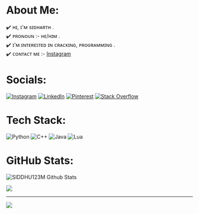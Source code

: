 <img src="https://camo.githubusercontent.com/82291b0fe831bfc6781e07fc5090cbd0a8b912bb8b8d4fec0696c881834f81ac/68747470733a2f2f70726f626f742e6d656469612f394575424971676170492e676966" width="800" height="3">

# About Me:
✔️ ʜɪ, ɪ'ᴍ sɪᴅʜᴀʀᴛʜ .<br>
✔️ ᴘʀᴏɴᴏᴜɴ :- ʜᴇ/ʜɪᴍ .<br>
✔️ ɪ’ᴍ ɪɴᴛᴇʀᴇꜱᴛᴇᴅ ɪɴ ᴄʀᴀᴄᴋɪɴɢ, ᴘʀᴏɢʀᴀᴍᴍɪɴɢ .<br>
✔️ ᴄᴏɴᴛᴀᴄᴛ ᴍᴇ :- <a href="https://www.instagram.com/sidhart_h69">Instagram</a><br>


# Socials:
[![Instagram](https://img.shields.io/badge/Instagram-%23E4405F.svg?logo=Instagram&logoColor=white)](https://instagram.com/SIDHART_H69) [![LinkedIn](https://img.shields.io/badge/LinkedIn-%230077B5.svg?logo=linkedin&logoColor=white)](https://linkedin.com/in/siddharth-v-6b3361259) [![Pinterest](https://img.shields.io/badge/Pinterest-%23E60023.svg?logo=Pinterest&logoColor=white)](https://pinterest.com/sidharth69) [![Stack Overflow](https://img.shields.io/badge/-Stackoverflow-FE7A16?logo=stack-overflow&logoColor=white)](https://stackoverflow.com/users/21444524) 

# Tech Stack:
![Python](https://img.shields.io/badge/python-3670A0?style=plastic&logo=python&logoColor=ffdd54) ![C++](https://img.shields.io/badge/c++-%2300599C.svg?style=plastic&logo=c%2B%2B&logoColor=white) ![Java](https://img.shields.io/badge/java-%23ED8B00.svg?style=plastic&logo=java&logoColor=white) ![Lua](https://img.shields.io/badge/lua-%232C2D72.svg?style=plastic&logo=lua&logoColor=white)

# GitHub Stats:
![SIDDHU123M Github Stats](https://github-stats-alpha.vercel.app/api/?username=SIDDHU123M)<br/>

![](https://github-readme-streak-stats.herokuapp.com/?user=SIDDHU123M&theme=default&hide_border=false)<br/>

---
[![](https://visitcount.itsvg.in/api?id=SIDDHU123M&label=Profile%20Views&color=0&icon=5&pretty=false)](https://visitcount.itsvg.in)
